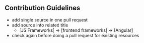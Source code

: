 ## Contribution Guidelines
* add single source in one pull request
* add source into related title
  * [JS Frameworks] -> [frontend frameworks] -> [Angular]
* check again before doing a pull request for existing resources
